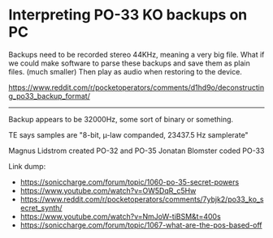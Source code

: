 # Interpreting PO-33 KO backups on PC

Backups need to be recorded stereo 44KHz, meaning a very big file.
What if we could make software to parse these backups and save them
as plain files.  (much smaller)  Then play as audio when restoring
to the device.

https://www.reddit.com/r/pocketoperators/comments/d1hd9o/deconstructing_po33_backup_format/

---

Backup appears to be 32000Hz, some sort of binary or something.

TE says samples are "8-bit, µ-law companded, 23437.5 Hz samplerate"

Magnus Lidstrom created PO-32 and PO-35
Jonatan Blomster coded PO-33

Link dump:

* https://soniccharge.com/forum/topic/1060-po-35-secret-powers
* https://www.youtube.com/watch?v=OW5DqR_c5Hw
* https://www.reddit.com/r/pocketoperators/comments/7ybjk2/po33_ko_secret_synth/
* https://www.youtube.com/watch?v=NmJoW-tiBSM&t=400s
* https://soniccharge.com/forum/topic/1067-what-are-the-pos-based-off
